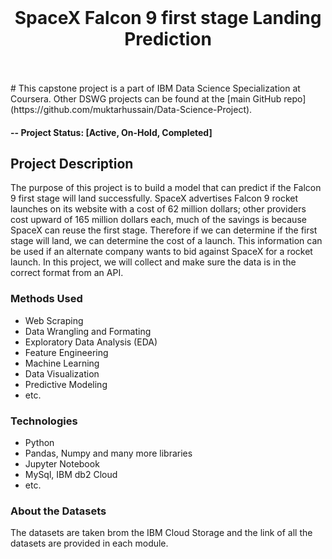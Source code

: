 <!-- PROJECT LOGO -->
<br />
<p align="center">
  <h1 align="center">SpaceX Falcon 9 first stage Landing Prediction</h1>
</p>
<br>
<br>
#
This capstone project is a part of IBM Data Science Specialization at Coursera. Other DSWG projects can be found at 
the [main GitHub repo](https://github.com/muktarhussain/Data-Science-Project).

#### -- Project Status: [Active, On-Hold, Completed]

## Project Description
The purpose of this project is to build a model that can predict if the Falcon 9 first stage will land successfully. 
SpaceX advertises Falcon 9 rocket launches on its website with a cost of 62 million dollars; other providers cost upward 
of 165 million dollars each, much of the savings is because SpaceX can reuse the first stage. Therefore if we can determine 
if the first stage will land, we can determine the cost of a launch. This information can be used if an alternate company 
wants to bid against SpaceX for a rocket launch. In this project, we will collect and make sure the data is in the correct 
format from an API.

### Methods Used
* Web Scraping
* Data Wrangling and Formating
* Exploratory Data Analysis (EDA)
* Feature Engineering
* Machine Learning
* Data Visualization
* Predictive Modeling
* etc.

### Technologies
* Python
* Pandas, Numpy and many more libraries 
* Jupyter Notebook
* MySql, IBM db2 Cloud
* etc. 

### About the Datasets
The datasets are taken brom the IBM Cloud Storage and the link of all the datasets are provided in each module.
